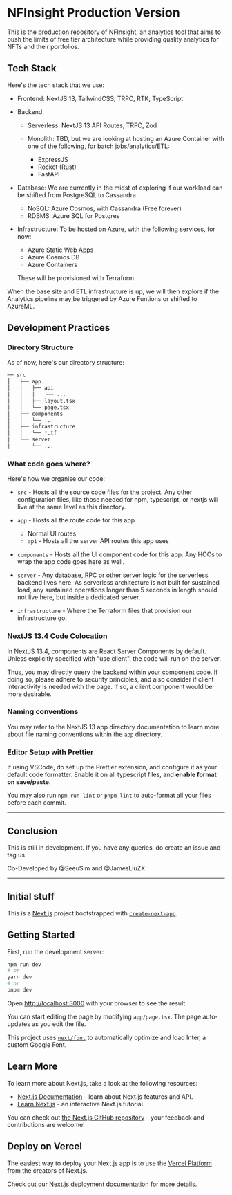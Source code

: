 # NFInsight Production Version

This is the production repository of NFInsight, an analytics tool that aims to push the limits of free tier architecture while providing quality analytics for NFTs and their portfolios.

## Tech Stack

Here's the tech stack that we use:

- Frontend: NextJS 13, TailwindCSS, TRPC, RTK, TypeScript
- Backend:
  - Serverless: NextJS 13 API Routes, TRPC, Zod
  - Monolith: TBD, but we are looking at hosting an Azure Container with one of the following, for batch jobs/analytics/ETL:

    - ExpressJS
    - Rocket (Rust)
    - FastAPI

- Database: We are currently in the midst of exploring if our workload can be shifted from PostgreSQL to Cassandra.
  - NoSQL: Azure Cosmos, with Cassandra (Free forever)
  - RDBMS: Azure SQL for Postgres

- Infrastructure: To be hosted on Azure, with the following services, for now:

  - Azure Static Web Apps
  - Azure Cosmos DB
  - Azure Containers

  These will be provisioned with Terraform.

When the base site and ETL infrastructure is up, we will then explore if the Analytics pipeline may be triggered by Azure Funtions or shifted to AzureML.

## Development Practices

### Directory Structure

As of now, here's our directory structure:

```sh
── src
│   ├── app
│   │   ├── api
│   │   │   └── ...
│   │   ├── layout.tsx
│   │   └── page.tsx
│   ├── components
│   │   └── ...
│   ├── infrastructure
│   │   └── *.tf
│   └── server
│       └── ...
```

### What code goes where?

Here's how we organise our code:

- `src` - Hosts all the source code files for the project. Any other configuration files, like those needed for npm, typescript, or nextjs will live at the same level as this directory.

- `app` - Hosts all the route code for this app
  - Normal UI routes
  - `api` - Hosts all the server API routes this app uses

- `components` - Hosts all the UI component code for this app. Any HOCs to wrap the app code goes here as well.

- `server` - Any database, RPC or other server logic for the serverless backend lives here. As serverless architecture is not built for sustained load, any sustained operations longer than 5 seconds in length should not live here, but inside a dedicated server.

- `infrastructure` - Where the Terraform files that provision our infrastructure go.

### NextJS 13.4 Code Colocation

In NextJS 13.4, components are React Server Components by default. Unless explicitly specified with "use client", the code will run on the server.

Thus, you may directly query the backend within your component code. If doing so, please adhere to security principles, and also consider if client interactivity is needed with the page. If so, a client component would be more desirable.

### Naming conventions

You may refer to the NextJS 13 app directory documentation to learn more about file naming conventions within the `app` directory.

### Editor Setup with Prettier

If using VSCode, do set up the Prettier extension, and configure it as your default code formatter. Enable it on all typescript files, and **enable format on save/paste**.

You may also run `npm run lint` or `pnpm lint` to auto-format all your files before each commit.

---

## Conclusion

This is still in development. If you have any queries, do create an issue and tag us.

Co-Developed by @SeeuSim and @JamesLiuZX

---

## Initial stuff

This is a [Next.js](https://nextjs.org/) project bootstrapped with [`create-next-app`](https://github.com/vercel/next.js/tree/canary/packages/create-next-app).

## Getting Started

First, run the development server:

```bash
npm run dev
# or
yarn dev
# or
pnpm dev
```

Open [http://localhost:3000](http://localhost:3000) with your browser to see the result.

You can start editing the page by modifying `app/page.tsx`. The page auto-updates as you edit the file.

This project uses [`next/font`](https://nextjs.org/docs/basic-features/font-optimization) to automatically optimize and load Inter, a custom Google Font.

## Learn More

To learn more about Next.js, take a look at the following resources:

- [Next.js Documentation](https://nextjs.org/docs) - learn about Next.js features and API.
- [Learn Next.js](https://nextjs.org/learn) - an interactive Next.js tutorial.

You can check out [the Next.js GitHub repository](https://github.com/vercel/next.js/) - your feedback and contributions are welcome!

## Deploy on Vercel

The easiest way to deploy your Next.js app is to use the [Vercel Platform](https://vercel.com/new?utm_medium=default-template&filter=next.js&utm_source=create-next-app&utm_campaign=create-next-app-readme) from the creators of Next.js.

Check out our [Next.js deployment documentation](https://nextjs.org/docs/deployment) for more details.
